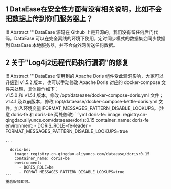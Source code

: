 ## 1 DataEase在安全性方面有没有相关说明，比如不会把数据上传到你们服务器上？

!!! Abstract ""
    DataEase 源码在 Github 上是开源的，我们没有留任何后门代码。DataEase 可以在完全离线的环境下使用，定时同步模式的数据集会同步数据到 DataEase 本地服务器，并不会向外网传送任何数据。

## 2 关于"Log4j2远程代码执行漏洞"的修复

!!! Abstract ""
    DataEase 使用到的 Apache Doris 组件受此漏洞影响，大家可以升级到 v1.5.2 版本，也可以手动修改 Apache Doris 对应的 docker-compose 文件来处理，具体操作如下：  
    v1.5.0 和 v1.5.1 版本，修改 /opt/dataease/docker-compose-doris.yml 文件；  
    v1.4.1 及以前版本，修改 /opt/dataease/docker-compose-kettle-doris.yml 文件，加入环境变量 FORMAT_MESSAGES_PATTERN_DISABLE_LOOKUPS。(注意 doris-fe 和 doris-be 两处修改)
    ```yml
      doris-fe:
        image: registry.cn-qingdao.aliyuncs.com/dataease/doris:0.15
        container_name: doris-fe
        environment:
          - DORIS_ROLE=fe-leader
          - FORMAT_MESSAGES_PATTERN_DISABLE_LOOKUPS=true
    
    ...
    
      doris-be:
        image: registry.cn-qingdao.aliyuncs.com/dataease/doris:0.15
        container_name: doris-be
        environment:
          - DORIS_ROLE=be
          - FORMAT_MESSAGES_PATTERN_DISABLE_LOOKUPS=true
    ```
    重启服务即可。